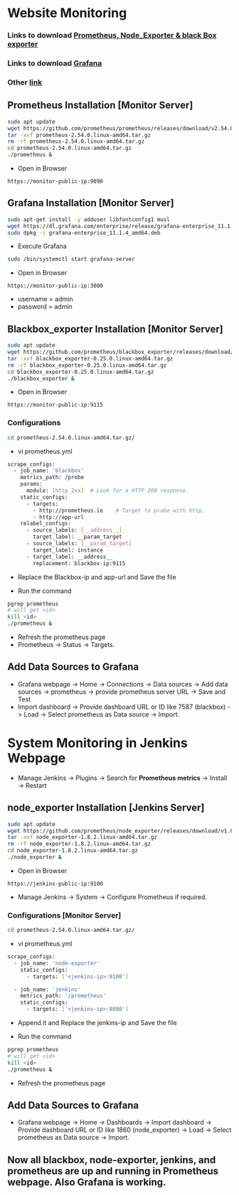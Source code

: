 # Website Monitoring
### Links to download [Prometheus, Node_Exporter & black Box exporter](https://prometheus.io/download/)
### Links to download [Grafana](https://grafana.com/grafana/download)
### Other [link](https://github.com/prometheus/blackbox_exporter)

## Prometheus Installation [Monitor Server]

```bash
sudo apt update
wget https://github.com/prometheus/prometheus/releases/download/v2.54.0/prometheus-2.54.0.linux-amd64.tar.gz
tar -xvf prometheus-2.54.0.linux-amd64.tar.gz
rm -rf prometheus-2.54.0.linux-amd64.tar.gz
cd prometheus-2.54.0.linux-amd64.tar.gz
./prometheus &
```
- Open in Browser

```
https://monitor-public-ip:9090
```

## Grafana Installation [Monitor Server]

```bash
sudo apt-get install -y adduser libfontconfig1 musl
wget https://dl.grafana.com/enterprise/release/grafana-enterprise_11.1.4_amd64.deb
sudo dpkg -i grafana-enterprise_11.1.4_amd64.deb
```
- Execute Grafana
```bash
sudo /bin/systemctl start grafana-server
```

- Open in Browser

```
https://monitor-public-ip:3000
```
- username = admin
- password = admin

## Blackbox_exporter Installation [Monitor Server]


```bash
sudo apt update
wget https://github.com/prometheus/blackbox_exporter/releases/download/v0.25.0/blackbox_exporter-0.25.0.linux-amd64.tar.gz
tar -xvf blackbox_exporter-0.25.0.linux-amd64.tar.gz
rm -rf blackbox_exporter-0.25.0.linux-amd64.tar.gz
cd blackbox_exporter-0.25.0.linux-amd64.tar.gz
./blackbox_exporter &
```
- Open in Browser

```
https://monitor-public-ip:9115
```

### Configurations

```bash
cd prometheus-2.54.0.linux-amd64.tar.gz/

```
- vi prometheus.yml
```bash
scrape_configs:
  - job_name: 'blackbox'
    metrics_path: /probe
    params:
      module: [http_2xx]  # Look for a HTTP 200 response.
    static_configs:
      - targets:
        - http://prometheus.io    # Target to probe with http.
        - http://app-url
    relabel_configs:
      - source_labels: [__address__]
        target_label: __param_target
      - source_labels: [__param_target]
        target_label: instance
      - target_label: __address__
        replacement: blackbox-ip:9115  
```
- Replace the Blackbox-ip and app-url and Save the file

- Run the command
```bash
pgrep prometheus
# will get <id>
kill <id>
./prometheus &
```

- Refresh the prometheus page
- Prometheus -> Status -> Targets.

## Add Data Sources to Grafana

- Grafana webpage -> Home -> Connections -> Data sources -> Add data sources -> prometheus -> provide prometheus server URL -> Save and Test
- Import dashboard -> Provide dashboard URL or ID like 7587 (blackbox) -> Load ->  Select prometheus as Data source -> Import.

# System Monitoring in Jenkins Webpage
- Manage Jenkins -> Plugins -> Search for **Prometheus metrics** -> Install -> Restart

## node_exporter Installation [Jenkins Server]


```bash
sudo apt update
wget https://github.com/prometheus/node_exporter/releases/download/v1.8.2/node_exporter-1.8.2.linux-amd64.tar.gz
tar -xvf node_exporter-1.8.2.linux-amd64.tar.gz
rm -rf node_exporter-1.8.2.linux-amd64.tar.gz
cd node_exporter-1.8.2.linux-amd64.tar.gz
./node_exporter &
```
- Open in Browser

```
https://jenkins-public-ip:9100
```
- Manage Jenkins -> System -> Configure Prometheus if required.

### Configurations [Monitor Server]

```bash
cd prometheus-2.54.0.linux-amd64.tar.gz/

```
- vi prometheus.yml
```bash
scrape_configs:
  - job_name: 'node-exporter'
    static_configs:
      - targets: ['<jenkins-ip>:9100']

  - job_name: 'jenkins'
    metrics_path: '/prometheus'
    static_configs:
      - targets: ['<jenkins-ip>:8080']       
```
- Append it and Replace the jenkins-ip and Save the file

- Run the command
```bash
pgrep prometheus
# will get <id>
kill <id>
./prometheus &
```
- Refresh the prometheus page

## Add Data Sources to Grafana

- Grafana webpage -> Home -> Dashboards -> Import dashboard -> Provide dashboard URL or ID like 1860 (node_exporter) -> Load ->  Select prometheus as Data source -> Import.

## Now all blackbox, node-exporter, jenkins, and prometheus are up and running in Prometheus webpage. Also Grafana is working.
